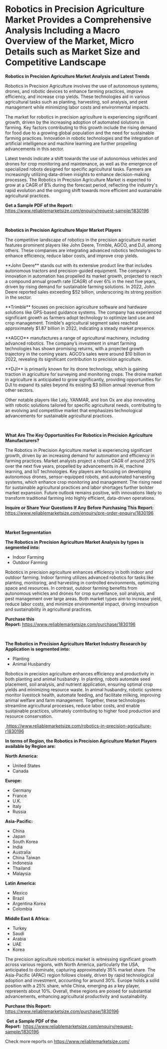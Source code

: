 <p><h1>Robotics in Precision Agriculture Market Provides a Comprehensive Analysis Including a Macro Overview of the Market, Micro Details such as Market Size and Competitive Landscape</h1></p><p><strong>Robotics in Precision Agriculture Market Analysis and Latest Trends</strong></p>
<p><p>Robotics in Precision Agriculture involves the use of autonomous systems, drones, and robotic devices to enhance farming practices, improve efficiency, and increase crop yields. These technologies aid in various agricultural tasks such as planting, harvesting, soil analysis, and pest management while minimizing labor costs and environmental impacts.</p><p>The market for robotics in precision agriculture is experiencing significant growth, driven by the increasing adoption of automated solutions in farming. Key factors contributing to this growth include the rising demand for food due to a growing global population and the need for sustainable farming practices. Innovation in robotic technologies and the integration of artificial intelligence and machine learning are further propelling advancements in this sector.</p><p>Latest trends indicate a shift towards the use of autonomous vehicles and drones for crop monitoring and maintenance, as well as the emergence of specialized robots designed for specific agricultural tasks. Farmers are increasingly utilizing data-driven insights to enhance decision-making processes. The Robotics in Precision Agriculture Market is expected to grow at a CAGR of 8% during the forecast period, reflecting the industry's rapid evolution and the ongoing shift towards more efficient and sustainable agricultural practices.</p></p>
<p><strong>Get a Sample PDF of the Report:&nbsp;</strong> <a href="https://www.reliablemarketsize.com/enquiry/request-sample/1830196?utm_campaign=3205&utm_medium=2&utm_source=Github&utm_content=ia&utm_term=30032025&utm_id=robotics-in-precision-agriculture">https://www.reliablemarketsize.com/enquiry/request-sample/1830196</a></p>
<p>&nbsp;</p>
<p><strong>Robotics in Precision Agriculture Major Market Players</strong></p>
<p><p>The competitive landscape of robotics in the precision agriculture market features prominent players like John Deere, Trimble, AGCO, and DJI, among others. These companies are integrating advanced robotics technologies to enhance efficiency, reduce labor costs, and improve crop yields.</p><p>**John Deere** stands out with its extensive product line that includes autonomous tractors and precision-guided equipment. The company's innovation in automation has propelled its market growth, projected to reach a compound annual growth rate (CAGR) of over 6% in the next five years, driven by rising demand for sustainable farming solutions. In 2022, John Deere reported sales exceeding $52 billion, underscoring its strong position in the sector.</p><p>**Trimble** focuses on precision agriculture software and hardware solutions like GPS-based guidance systems. The company has experienced significant growth as farmers adopt technology to optimize land use and crop management. Trimble's agricultural segment sales reached approximately $1.87 billion in 2022, indicating a steady market presence.</p><p>**AGCO** manufactures a range of agricultural machinery, including advanced robotics. The company’s investment in smart farming technologies has shown promising returns, with a projected growth trajectory in the coming years. AGCO’s sales were around $10 billion in 2022, revealing its significant contribution to precision agriculture.</p><p>**DJI** is primarily known for its drone technology, which is gaining traction in agriculture for surveying and monitoring crops. The drone market in agriculture is anticipated to grow significantly, providing opportunities for DJI to expand its sales beyond its existing $3 billion annual revenue from other sectors.</p><p>Other notable players like Lely, YANMAR, and Iron Ox are also innovating with robotic solutions tailored for specific agricultural needs, contributing to an evolving and competitive market that emphasizes technological advancements for sustainable agricultural practices.</p></p>
<p>&nbsp;</p>
<p><strong>What Are The Key Opportunities For Robotics in Precision Agriculture Manufacturers?</strong></p>
<p><p>The Robotics in Precision Agriculture market is experiencing significant growth, driven by an increasing demand for automation and efficiency in farming practices. Market analysts project a robust CAGR of around 20% over the next five years, propelled by advancements in AI, machine learning, and IoT technologies. Key players are focusing on developing autonomous drones, sensor-equipped robots, and automated harvesting systems, which enhance crop monitoring and management. The rising need for sustainable agricultural practices and labor shortages further bolster market expansion. Future outlook remains positive, with innovations likely to transform traditional farming into highly efficient, data-driven operations.</p></p>
<p><strong>Inquire or Share Your Questions If Any Before Purchasing This Report:</strong> <a href="https://www.reliablemarketsize.com/enquiry/pre-order-enquiry/1830196?utm_campaign=3205&utm_medium=2&utm_source=Github&utm_content=ia&utm_term=30032025&utm_id=robotics-in-precision-agriculture">https://www.reliablemarketsize.com/enquiry/pre-order-enquiry/1830196</a></p>
<p>&nbsp;</p>
<p><strong>Market Segmentation</strong></p>
<p><strong>The Robotics in Precision Agriculture Market Analysis by types is segmented into:</strong></p>
<p><ul><li>Indoor Farming</li><li>Outdoor Farming</li></ul></p>
<p><p>Robotics in precision agriculture enhances efficiency in both indoor and outdoor farming. Indoor farming utilizes advanced robotics for tasks like planting, monitoring, and harvesting in controlled environments, optimizing space and resources. In contrast, outdoor farming benefits from autonomous vehicles and drones for crop surveillance, soil analysis, and pest management over large areas. Both market types aim to increase yield, reduce labor costs, and minimize environmental impact, driving innovation and sustainability in agricultural practices.</p></p>
<p><strong>Purchase this Report:&nbsp;</strong><a href="https://www.reliablemarketsize.com/purchase/1830196?utm_campaign=3205&utm_medium=2&utm_source=Github&utm_content=ia&utm_term=30032025&utm_id=robotics-in-precision-agriculture">https://www.reliablemarketsize.com/purchase/1830196</a></p>
<p>&nbsp;</p>
<p><strong>The Robotics in Precision Agriculture Market Industry Research by Application is segmented into:</strong></p>
<p><ul><li>Planting</li><li>Animal Husbandry</li></ul></p>
<p><p>Robotics in precision agriculture enhances efficiency and productivity in both planting and animal husbandry. In planting, robots automate seed placement, soil analysis, and nutrient application, ensuring optimal crop yields and minimizing resource waste. In animal husbandry, robotic systems monitor livestock health, automate feeding, and facilitate milking, improving animal welfare and farm management. Together, these technologies streamline agricultural processes, reduce labor costs, and enable sustainable practices, ultimately contributing to higher food production and resource conservation.</p></p>
<p><a href="https://www.reliablemarketsize.com/robotics-in-precision-agriculture-r1830196?utm_campaign=3205&utm_medium=2&utm_source=Github&utm_content=ia&utm_term=30032025&utm_id=robotics-in-precision-agriculture">&nbsp;https://www.reliablemarketsize.com/robotics-in-precision-agriculture-r1830196</a></p>
<p><strong>In terms of Region, the Robotics in Precision Agriculture Market Players available by Region are:</strong></p>
<p>
    <p> <strong> North America: </strong>
        <ul>
            <li>United States</li>
            <li>Canada</li>
        </ul>
        </p> 
    <p> <strong> Europe: </strong>
        <ul>
            <li>Germany</li>
            <li>France</li>
            <li>U.K.</li>
            <li>Italy</li>
            <li>Russia</li>
        </ul>
        </p> 
    <p> <strong> Asia-Pacific: </strong>
        <ul>
            <li>China</li>
            <li>Japan</li>
            <li>South Korea</li>
            <li>India</li>
            <li>Australia</li>
            <li>China Taiwan</li>
            <li>Indonesia</li>
            <li>Thailand</li>
            <li>Malaysia</li>
        </ul>
        </p> 
    <p> <strong> Latin America: </strong>
        <ul>
            <li>Mexico</li>
            <li>Brazil</li>
            <li>Argentina Korea</li>
            <li>Colombia</li>
        </ul>
        </p> 
    <p> <strong> Middle East & Africa: </strong>
        <ul>
            <li>Turkey</li>
            <li>Saudi</li>
            <li>Arabia</li>
            <li>UAE</li>
            <li>Korea</li>
        </ul>
    </p>
    </p>
<p><p>The precision agriculture robotics market is witnessing significant growth across various regions, with North America, particularly the USA, anticipated to dominate, capturing approximately 35% market share. The Asia-Pacific (APAC) region follows closely, driven by rapid technological adoption and investment, accounting for around 30%. Europe holds a solid position with a 25% share, while China, emerging as a key player, represents about 10%. Overall, these regions are poised for substantial advancements, enhancing agricultural productivity and sustainability.</p></p>
<p><strong>Purchase this Report: </strong><a href="https://www.reliablemarketsize.com/purchase/1830196?utm_campaign=3205&utm_medium=2&utm_source=Github&utm_content=ia&utm_term=30032025&utm_id=robotics-in-precision-agriculture">https://www.reliablemarketsize.com/purchase/1830196</a></p>
<p>&nbsp;<strong>Get a Sample PDF of the Report:&nbsp;&nbsp;</strong><a href="https://www.reliablemarketsize.com/enquiry/request-sample/1830196?utm_campaign=3205&utm_medium=2&utm_source=Github&utm_content=ia&utm_term=30032025&utm_id=robotics-in-precision-agriculture">https://www.reliablemarketsize.com/enquiry/request-sample/1830196</a></p>
<p><strong></strong></p>
<p>Check more reports on <a href="https://www.reliablemarketsize.com/?utm_campaign=3205&utm_medium=2&utm_source=Github&utm_content=ia&utm_term=30032025&utm_id=robotics-in-precision-agriculture">https://www.reliablemarketsize.com/</a></p>